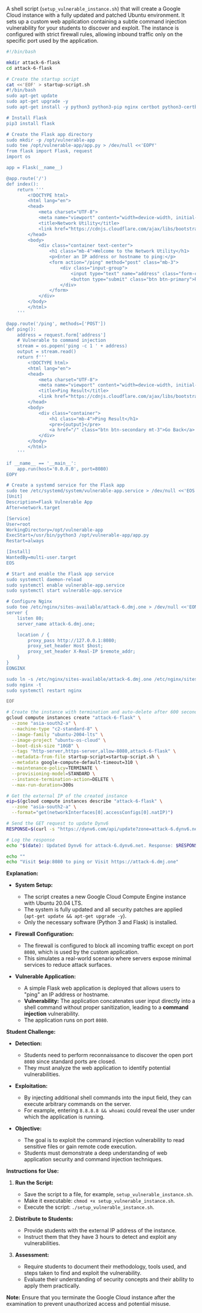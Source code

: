 A shell script (`setup_vulnerable_instance.sh`) that will create a Google Cloud instance with a fully updated and patched Ubuntu environment. It sets up a custom web application containing a subtle command injection vulnerability for your students to discover and exploit. The instance is configured with strict firewall rules, allowing inbound traffic only on the specific port used by the application.

```bash
#!/bin/bash

mkdir attack-6-flask
cd attack-6-flask

# Create the startup script
cat <<'EOF' > startup-script.sh
#!/bin/bash
sudo apt-get update
sudo apt-get upgrade -y
sudo apt-get install -y python3 python3-pip nginx certbot python3-certbot-nginx

# Install Flask
pip3 install flask

# Create the Flask app directory
sudo mkdir -p /opt/vulnerable-app
sudo tee /opt/vulnerable-app/app.py > /dev/null <<'EOPY'
from flask import Flask, request
import os

app = Flask(__name__)

@app.route('/')
def index():
    return '''
        <!DOCTYPE html>
        <html lang="en">
        <head>
            <meta charset="UTF-8">
            <meta name="viewport" content="width=device-width, initial-scale=1.0">
            <title>Network Utility</title>
            <link href="https://cdnjs.cloudflare.com/ajax/libs/bootstrap/5.3.1/css/bootstrap.min.css" rel="stylesheet">            
        </head>
        <body>
            <div class="container text-center">
                <h1 class="mb-4">Welcome to the Network Utility</h1>
                <p>Enter an IP address or hostname to ping:</p>
                <form action="/ping" method="post" class="mb-3">
                    <div class="input-group">
                        <input type="text" name="address" class="form-control" placeholder="Enter IP/Hostname" required>
                        <button type="submit" class="btn btn-primary">Ping</button>
                    </div>
                </form>
            </div>
        </body>
        </html>
    '''

@app.route('/ping', methods=['POST'])
def ping():
    address = request.form['address']
    # Vulnerable to command injection
    stream = os.popen('ping -c 1 ' + address)
    output = stream.read()
    return f'''
        <!DOCTYPE html>
        <html lang="en">
        <head>
            <meta charset="UTF-8">
            <meta name="viewport" content="width=device-width, initial-scale=1.0">
            <title>Ping Result</title>
            <link href="https://cdnjs.cloudflare.com/ajax/libs/bootstrap/5.3.1/css/bootstrap.min.css" rel="stylesheet">           
        </head>
        <body>
            <div class="container">
                <h1 class="mb-4">Ping Result</h1>
                <pre>{output}</pre>
                <a href="/" class="btn btn-secondary mt-3">Go Back</a>
            </div>
        </body>
        </html>
    '''

if __name__ == '__main__':
    app.run(host='0.0.0.0', port=8080)
EOPY

# Create a systemd service for the Flask app
sudo tee /etc/systemd/system/vulnerable-app.service > /dev/null <<'EOS'
[Unit]
Description=Flask Vulnerable App
After=network.target

[Service]
User=root
WorkingDirectory=/opt/vulnerable-app
ExecStart=/usr/bin/python3 /opt/vulnerable-app/app.py
Restart=always

[Install]
WantedBy=multi-user.target
EOS

# Start and enable the Flask app service
sudo systemctl daemon-reload
sudo systemctl enable vulnerable-app.service
sudo systemctl start vulnerable-app.service

# Configure Nginx
sudo tee /etc/nginx/sites-available/attack-6.dmj.one > /dev/null <<'EONGINX'
server {
    listen 80;
    server_name attack-6.dmj.one;

    location / {
        proxy_pass http://127.0.0.1:8080;
        proxy_set_header Host $host;
        proxy_set_header X-Real-IP $remote_addr;
    }
}
EONGINX

sudo ln -s /etc/nginx/sites-available/attack-6.dmj.one /etc/nginx/sites-enabled/
sudo nginx -t
sudo systemctl restart nginx

EOF

# Create the instance with termination and auto-delete after 600 seconds
gcloud compute instances create "attack-6-flask" \
  --zone "asia-south2-a" \
  --machine-type "c2-standard-8" \
  --image-family "ubuntu-2004-lts" \
  --image-project "ubuntu-os-cloud" \
  --boot-disk-size "10GB" \
  --tags "http-server,https-server,allow-8080,attack-6-flask" \
  --metadata-from-file startup-script=startup-script.sh \
  --metadata google-compute-default-timeout=310 \
  --maintenance-policy=TERMINATE \
  --provisioning-model=STANDARD \
  --instance-termination-action=DELETE \
  --max-run-duration=300s

# Get the external IP of the created instance
eip=$(gcloud compute instances describe "attack-6-flask" \
  --zone "asia-south2-a" \
  --format="get(networkInterfaces[0].accessConfigs[0].natIP)")

# Send the GET request to update Dynv6
RESPONSE=$(curl -s "https://dynv6.com/api/update?zone=attack-6.dynv6.net&token=88UTUoLV_bpbh7JtQuXnfwFwa9jgsZ&ipv4=$eip")

# Log the response
echo "$(date): Updated Dynv6 for attack-6.dynv6.net. Response: $RESPONSE. IP: $eip"

echo ""
echo "Visit $eip:8080 to ping or Visit https://attack-6.dmj.one"
```

**Explanation:**

- **System Setup:**
  - The script creates a new Google Cloud Compute Engine instance with Ubuntu 20.04 LTS.
  - The system is fully updated and all security patches are applied (`apt-get update && apt-get upgrade -y`).
  - Only the necessary software (Python 3 and Flask) is installed.

- **Firewall Configuration:**
  - The firewall is configured to block all incoming traffic except on port `8080`, which is used by the custom application.
  - This simulates a real-world scenario where servers expose minimal services to reduce attack surfaces.

- **Vulnerable Application:**
  - A simple Flask web application is deployed that allows users to "ping" an IP address or hostname.
  - **Vulnerability:** The application concatenates user input directly into a shell command without proper sanitization, leading to a **command injection** vulnerability.
  - The application runs on port `8080`.

**Student Challenge:**

- **Detection:**
  - Students need to perform reconnaissance to discover the open port `8080` since standard ports are closed.
  - They must analyze the web application to identify potential vulnerabilities.

- **Exploitation:**
  - By injecting additional shell commands into the input field, they can execute arbitrary commands on the server.
  - For example, entering `8.8.8.8 && whoami` could reveal the user under which the application is running.

- **Objective:**
  - The goal is to exploit the command injection vulnerability to read sensitive files or gain remote code execution.
  - Students must demonstrate a deep understanding of web application security and command injection techniques.

**Instructions for Use:**

1. **Run the Script:**
   - Save the script to a file, for example, `setup_vulnerable_instance.sh`.
   - Make it executable: `chmod +x setup_vulnerable_instance.sh`.
   - Execute the script: `./setup_vulnerable_instance.sh`.

2. **Distribute to Students:**
   - Provide students with the external IP address of the instance.
   - Instruct them that they have 3 hours to detect and exploit any vulnerabilities.

3. **Assessment:**
   - Require students to document their methodology, tools used, and steps taken to find and exploit the vulnerability.
   - Evaluate their understanding of security concepts and their ability to apply them practically.

**Note:** Ensure that you terminate the Google Cloud instance after the examination to prevent unauthorized access and potential misuse.